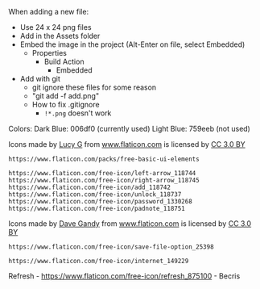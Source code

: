 When adding a new file:
- Use 24 x 24 png files
- Add in the Assets folder
- Embed the image in the project (Alt-Enter on file, select Embedded)
  - Properties
	- Build Action
	  - Embedded
- Add with git
  - git ignore these files for some reason
  - "git add -f add.png"
  - How to fix .gitignore
	- `!*.png` doesn't work

Colors:
Dark Blue: 006df0 (currently used)
Light Blue: 759eeb (not used)

<div>Icons made by <a href="https://www.flaticon.com/authors/lucy-g" title="Lucy G">Lucy G</a> from <a href="https://www.flaticon.com/" title="Flaticon">www.flaticon.com</a> is licensed by <a href="http://creativecommons.org/licenses/by/3.0/" title="Creative Commons BY 3.0" target="_blank">CC 3.0 BY</a></div>

	https://www.flaticon.com/packs/free-basic-ui-elements

	https://www.flaticon.com/free-icon/left-arrow_118744
	https://www.flaticon.com/free-icon/right-arrow_118745
	https://www.flaticon.com/free-icon/add_118742
	https://www.flaticon.com/free-icon/unlock_118737
	https://www.flaticon.com/free-icon/password_1330268
	https://www.flaticon.com/free-icon/padnote_118751

<div>Icons made by <a href="https://www.flaticon.com/authors/dave-gandy" title="Dave Gandy">Dave Gandy</a> from <a href="https://www.flaticon.com/" 			    title="Flaticon">www.flaticon.com</a> is licensed by <a href="http://creativecommons.org/licenses/by/3.0/" 			    title="Creative Commons BY 3.0" target="_blank">CC 3.0 BY</a></div>

	https://www.flaticon.com/free-icon/save-file-option_25398

	https://www.flaticon.com/free-icon/internet_149229

Refresh - https://www.flaticon.com/free-icon/refresh_875100 - Becris